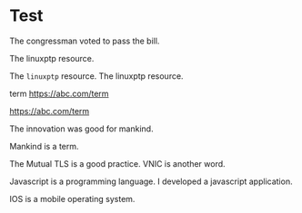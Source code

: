 # Test

The congressman voted to pass the bill.

The linuxptp resource.

The `linuxptp` resource.
The linuxptp resource.

term
https://abc.com/term

https://abc.com/term

The innovation was good for mankind.

Mankind is a term.

The Mutual TLS is a good practice. VNIC is another word.

Javascript is a programming language. I developed a javascript application.

IOS is a mobile operating system.

